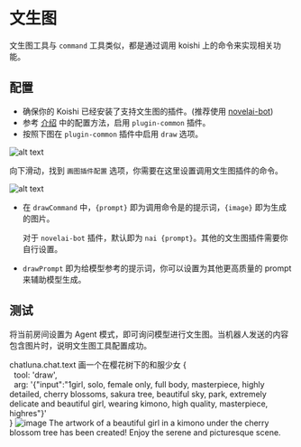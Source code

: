 # 文生图

文生图工具与 `command` 工具类似，都是通过调用 koishi 上的命令来实现相关功能。

## 配置

- 确保你的 Koishi 已经安装了支持文生图的插件。(推荐使用 [novelai-bot](https://github.com/koishijs/novelai-bot))
- 参考 [介绍](introduction.md) 中的配置方法，启用 `plugin-common` 插件。
- 按照下图在 `plugin-common` 插件中启用 `draw` 选项。

![alt text](../../public/images/image-43.png)

向下滑动，找到 `画图插件配置` 选项，你需要在这里设置调用文生图插件的命令。

![alt text](../../public/images/image-44.png)

- 在 `drawCommand` 中，`{prompt}` 即为调用命令是的提示词，`{image}` 即为生成的图片。

  对于 `novelai-bot` 插件，默认即为 `nai {prompt}`。其他的文生图插件需要你自行设置。


- `drawPrompt` 即为给模型参考的提示词，你可以设置为其他更高质量的 prompt 来辅助模型生成。

## 测试

将当前房间设置为 Agent 模式，即可询问模型进行文生图。当机器人发送的内容包含图片时，说明文生图工具配置成功。

<chat-panel>
  <chat-message nickname="User">chatluna.chat.text 画一个在樱花树下的和服少女</chat-message>
  <chat-message nickname="Bot">
   {<br>
    &nbsp;&nbsp;tool: 'draw',<br>
    &nbsp;&nbsp;arg: '{"input":"1girl, solo, female only, full body, masterpiece, highly detailed, cherry blossoms, sakura tree, beautiful sky, park, extremely delicate and beautiful girl, wearing kimono, high quality, masterpiece, highres"}'<br>
  }
  </chat-message>
  <chat-message nickname="Bot"><img src="../../public/images/image-45.png" alt="image" /></chat-message>
  <chat-message nickname="Bot">The artwork of a beautiful girl in a kimono under the cherry blossom tree has been created! Enjoy the serene and picturesque scene.</chat-message>
</chat-panel>

